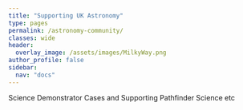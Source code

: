 ```yaml
---
title: "Supporting UK Astronomy"
type: pages
permalink: /astronomy-community/
classes: wide
header:
  overlay_image: /assets/images/MilkyWay.png
author_profile: false
sidebar: 
  nav: "docs"
---
```


Science Demonstrator Cases and Supporting Pathfinder Science etc 
